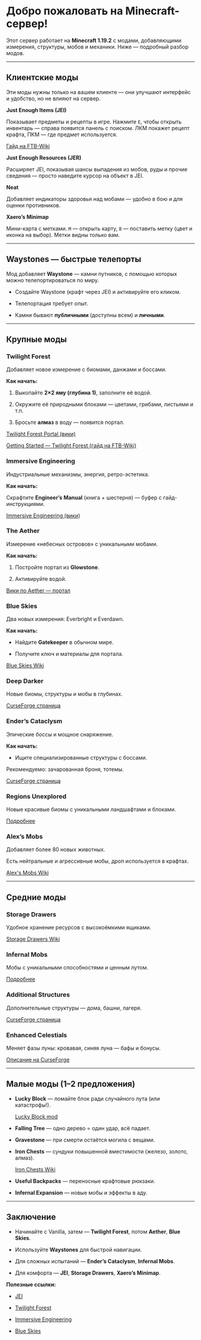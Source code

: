 #  Добро пожаловать на Minecraft-сервер!



Этот сервер работает на **Minecraft 1.19.2** с модами, добавляющими измерения, структуры, мобов и механики. Ниже — подробный разбор модов.



---



##  Клиентские моды



Эти моды нужны только на вашем клиенте — они улучшают интерфейс и удобство, но не влияют на сервер.



**Just Enough Items (JEI)**  

Показывает предметы и рецепты в игре. Нажмите `E`, чтобы открыть инвентарь — справа появится панель с поиском. ЛКМ покажет рецепт крафта, ПКМ — где предмет используется.  

[Гайд на FTB-Wiki](https://ftbwiki.org/Just_Enough_Items?utm_source=chatgpt.com)



**Just Enough Resources (JER)**  

Расширяет JEI, показывая шансы выпадения из мобов, руды и прочие сведения — просто наведите курсор на объект в JEI.



**Neat**  

Добавляет индикаторы здоровья над мобами — удобно в бою и для оценки противников.



**Xaero’s Minimap**  

Мини-карта с метками. `M` — открыть карту, `B` — поставить метку (цвет и иконка на выбор). Метки видны только вам.



---



##  Waystones — быстрые телепорты



Мод добавляет **Waystone** — камни путников, с помощью которых можно телепортироваться по миру.



- Создайте Waystone (крафт через JEI) и активируйте его кликом.

- Телепортация требует опыт.

- Камни бывают **публичными** (доступны всем) и **личными**.



---



##  Крупные моды



### **Twilight Forest**  

Добавляет новое измерение с биомами, данжами и боссами.  

**Как начать:**  

1. Выкопайте **2×2 яму (глубина 1)**, заполните её водой.  

2. Окружите её природными блоками — цветами, грибами, листьями и т.п.  

3. Бросьте **алмаз** в воду — появится портал.  

[Twilight Forest Portal (вики)](https://twilightforest.fandom.com/wiki/Twilight_Forest_Portal)  

[Getting Started — Twilight Forest (гайд на FTB-Wiki)](https://m.ftbwiki.org/Tutorial%3AGetting_Started_%28Twilight_Forest%29)



### **Immersive Engineering**  

Индустриальные механизмы, энергия, ретро-эстетика.  

**Как начать:**  

Скрафтите **Engineer’s Manual** (книга + шестерня) — буфер с гайд-инструкциями.  

[Immersive Engineering (вики)](https://ftbwiki.org/Immersive_Engineering)



### **The Aether**  

Измерение «небесных островов» с уникальными мобами.  

**Как начать:**  

1. Постройте портал из **Glowstone**.  

2. Активируйте водой.  

[Вики по Aether — портал](https://aether.fandom.com/wiki/Portal)



### **Blue Skies**  

Два новых измерения: Everbright и Everdawn.  

**Как начать:**  

- Найдите **Gatekeeper** в обычном мире.  

- Получите ключ и материалы для портала.  

[Blue Skies Wiki](https://blue-skies.fandom.com/wiki/Blue_Skies_Wiki)



### **Deep Darker**  

Новые биомы, структуры и мобы в глубинах.  

[CurseForge страница](https://www.curseforge.com/minecraft/mc-mods/deeperdarker)



### **Ender’s Cataclysm**  

Эпические боссы и мощное снаряжение.  

**Как начать:**  

- Ищите специализированные структуры с боссами.  

Рекомендуемо: зачарованная броня, тотемы.  

[CurseForge страница](https://www.curseforge.com/minecraft/mc-mods/enders-cataclysm)



### **Regions Unexplored**  

Новые красивые биомы с уникальными ландшафтами и блоками.  

[Подробнее](https://www.curseforge.com/minecraft/mc-mods/regions-unexplored)



### **Alex’s Mobs**  

Добавляет более 80 новых животных.  

Есть нейтральные и агрессивные мобы, дроп используется в крафтах.  

[Alex's Mobs Wiki](https://alexsmobs.fandom.com/wiki/Alex%27s_Mobs_Wiki)



---



##  Средние моды



### **Storage Drawers**  

Удобное хранение ресурсов с высокоёмкими ящиками.  

[Storage Drawers Wiki](https://ftbwiki.org/Storage_Drawers)



### **Infernal Mobs**  

Мобы с уникальными способностями и ценным лутом.  

[Подробнее](https://ftbwiki.org/Infernal_Mobs)



### **Additional Structures**  

Дополнительные структуры — дома, башни, лагеря.  

[CurseForge страница](https://www.curseforge.com/minecraft/mc-mods/additional-structures)



### **Enhanced Celestials**  

Меняет фазы луны: кровавая, синяя луна — бафы и бонусы.  

[Описание на CurseForge](https://www.curseforge.com/minecraft/mc-mods/enhanced-celestials)



---



##  Малые моды (1–2 предложения)



- **Lucky Block** — ломайте блок ради случайного лута (или катастрофы!).  

  [Lucky Block mod](https://luckyblockmod.com/)  

- **Falling Tree** — одно дерево = один удар, всё падает.  

- **Gravestone** — при смерти остаётся могила с вещами.  

- **Iron Chests** — сундуки повышенной вместимости (железо, золото, алмаз).  

  [Iron Chests Wiki](https://ftbwiki.org/Iron_Chests)  

- **Useful Backpacks** — переносные крафтовые рюкзаки.  

- **Infernal Expansion** — новые мобы и эффекты в аду.



---



##  Заключение



- Начинайте с Vanilla, затем — **Twilight Forest**, потом **Aether**, **Blue Skies**.  

- Используйте **Waystones** для быстрой навигации.  

- Для сложных испытаний — **Ender’s Cataclysm**, **Infernal Mobs**.  

- Для комфорта — **JEI**, **Storage Drawers**, **Xaero’s Minimap**.



**Полезные ссылки:**  

- [JEI](https://ftbwiki.org/Just_Enough_Items)  

- [Twilight Forest](https://twilightforest.fandom.com/wiki/Twilight_Forest)  

- [Immersive Engineering](https://ftbwiki.org/Immersive_Engineering)  

- [Blue Skies](https://blue-skies.fandom.com/wiki/Blue_Skies_Wiki)

